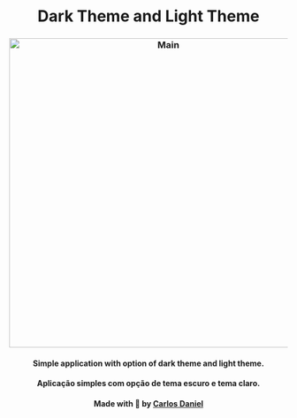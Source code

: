 <h1 align="center">
  Dark Theme and Light Theme
</h1>

<h3 align="center">
    <img alt="Main" width="560" title="#logo" src=".public/img/print.png">
    <br>
</h3>

<h4 align="center">
  Simple application with option of dark theme and light theme.
</h4>

<h4 align="center">
  Aplicação simples com opção de tema escuro e tema claro.
</h4>

<h4 align="center">
    Made with 💜 by <a href="https://www.linkedin.com/in/carlos-daniel-17a320196/" target="_blank">Carlos Daniel</a>
</h4>
